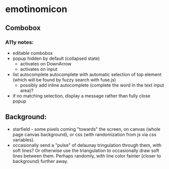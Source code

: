 # emotinomicon 

## Combobox

### A11y notes:

- editable combobox
- popup hidden by default (collapsed state)
  - activates on DownArrow
  - activates on input
- list autocomplete autocomplete with automatic selection of top element (which will be found by fuzzy search with fuse.js)
  - possibly add inline autocomplete (complete the word in the text input area)?
- if no matching selection, display a message rather than fully close popup

## Background:

- starfield - some pixels coming "towards" the screen, on canvas (whole page canvas background), or css (with randomization from js via css variables).
- occasionally send a "pulse" of delaunay tringulation through them, with soft lines? Or otherwise use the triangulation to occasionally draw soft lines between them. Perhaps randomly, with line color fainter (closer to background) further away.